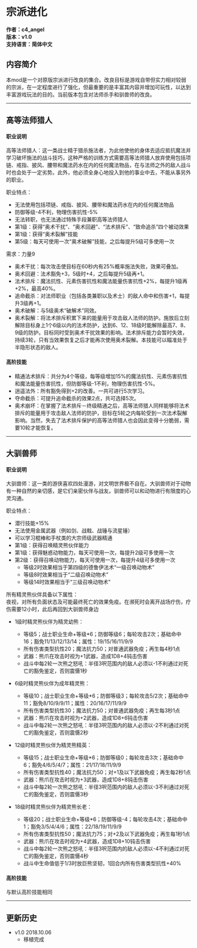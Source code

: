 # 宗派进化

**作者：c4_angel**  
**版本：v1.0**  
**支持语言：简体中文**

## 内容简介  
本mod是一个对原版宗派进行改良的集合。改良目标是游戏自带但实力相对较弱的宗派，在一定程度进行了强化，但最重要的是丰富其内容并增加可玩性，以达到丰富游戏玩法的目的。当前版本包含对法师杀手和驯兽师的改良。

--- 

## 高等法师猎人
#### 职业说明
高等法师猎人：这一类战士精于猎杀施法者，为此他使他的身体去适应抵抗魔法并学习破坏施法的战斗技巧，这种严格的训练方式需要高等法师猎人放弃使用包括项链、戒指、披风、腰带和魔法药水在内的任何魔法物品，在与法师之外的敌人战斗时也会处于一定劣势。此外，他必须全身心地投入到他的事业中去，不能从事另外的职业。

职业特点：
- 无法使用包括项链、戒指、披风、腰带和魔法药水在内的任何魔法物品
- 防御等级-4不利，物理伤害抗性-5%
- 无法转职，也无法通过特殊手段兼职高等法师猎人
- 第1级：获得“奥术干扰”、“奥术回避”、“法术排斥”、“致命追杀”四个被动效果
- 第1级：获得“奥术裂解”技能
- 第5级：每天可使用一次“奥术破解”技能，之后每提升5级可多使用一次

需求：力量9

- 奥术干扰：每次攻击使目标在60秒内有25%概率施法失败，效果可叠加。
- 奥术回避：法术豁免+3，5级时+4，之后每提升5级再+1。
- 法术排斥：魔法抗性、元素伤害抗性和魔法能量伤害抗性+2%，每提升1级再+2%，最高40%。
- 追命截杀：对法师职业（包括各类兼职以及术士）的敌人命中和伤害+1，每提升3级再+1。
- 奥术破解：与5级奥术“破解术”同效。
- 奥术裂解：将法术排斥积累下来的能量用于攻击敌人法师的防护。施放后立刻解除目标身上1个6级以内的法术防护，达到6、12、18级时能解除最高7、8、9级的防护。目标同时受到奥术干扰效果的影响。法术排斥能力会暂时失效，持续3轮，只有当效果恢复之后才能再次使用奥术裂解。本技能可以瞄准处于半隐形状态的敌人。

#### 高阶技能  
- 精通法术排斥：共分为4个等级，每等级增加15%的魔法抗性、元素伤害抗性和魔法能量伤害抗性，但防御等级-1不利，物理伤害抗性-5%。
- 逍遥法外：所有豁免得到+2的改善。一共可进行5次学习。
- 夺命截杀：可提升追命截杀的效果2点，共可选择5次。
- 奥术崩坏：在掌握了法术排斥－终级精通之后，高等法师猎人同样能够将法术排斥的能量用于攻击敌人法师的防护，目标在5轮之内每轮受到一次法术裂解影响。当然，失去了法术排斥保护的高等法师猎人也会因此变得十分脆弱，需要10轮才能恢复。

---

## 大驯兽师
#### 职业说明
大驯兽师：这一类的游侠喜欢四处漫游，对文明世界极不自在。大驯兽师对于动物有一种自然的亲切感，是它们亲密伙伴与战友。驯兽师可以和动物进行有限度的心灵沟通。

职业特点：
- 潜行技能+15%
- 无法使用金属武器（例如剑、战戟、战锤与流星锤）
- 可以学习棍棒和手杖类的大宗师级武器精通
- 第1级：获得召唤精灵熊伙伴能力
- 第1级：获得魅惑动物能力，每天可使用一次，每提升2级可多使用一次
- 第2级：获得召唤动物能力，每天可使用一次，每提升4级可多使用一次
	- 等级2时效果相当于第四级的德鲁伊法术“一级召唤动物术”
	- 等级8时效果相当于“二级召唤动物术”
	- 等级14时效果相当于“三级召唤动物术”

所有精灵熊伙伴具备以下属性：  
夜视，对所有负面状态及可能最终死亡的效果免疫。在濒死时会离开战场疗伤，疗伤需要12小时，此后再回到大驯兽师身边

- 1级时精灵熊伙伴为精灵幼熊：
	- 等级5；战士职业生命+等级*6；防御等级6；每轮攻击2次；基础命中16；豁免11/13/12/13/14；属性：19/15/16/11/9/9
	- 所有伤害类型抗性20；魔法抗力50；对普通武器免疫；再生每4秒1点
	- 武器：熊爪在攻击时视为+1武器，造成1D8+4钝击伤害
	- 战斗中每2轮一次熊之怒吼：半径3呎范围内的敌人必须以-1不利通过对死亡的豁免鉴定，否则震慑1秒

- 6级时精灵熊伙伴为成年精灵熊：
	- 等级10；战士职业生命+等级*6；防御等级3；每轮攻击5/2次；基础命中11；豁免8/10/9/9/11；属性：20/16/17/11/9/9
	- 所有伤害类型抗性30；魔法抗力50；对普通武器免疫；再生每3秒1点
	- 武器：熊爪在攻击时视为+2武器，造成1D8+6钝击伤害
	- 战斗中每2轮一次熊之怒吼：半径3呎范围内的敌人必须以-2不利通过对死亡的豁免鉴定，否则震慑2秒

- 12级时精灵熊伙伴为精灵熊精英：
	- 等级15；战士职业生命+等级*6；防御等级0；每轮攻击3次；基础命中6；豁免4/6/5/4/7；属性：21/17/18/11/9/9
	- 所有伤害类型抗性40；魔法抗力50；对+1及以下武器免疫；再生每2秒1点
	- 武器：熊爪在攻击时视为+3武器，造成1D8+8钝击伤害
	- 战斗中每2轮一次熊之怒吼：半径3呎范围内的敌人必须以-3不利通过对死亡的豁免鉴定，否则震慑3秒

- 18级时精灵熊伙伴为精灵熊长老：
	- 等级20；战士职业生命+等级*6；防御等级-4；每轮攻击4次；基础命中1；豁免3/5/4/4/6；属性：22/18/19/11/9/9
	- 所有伤害类型抗性50；魔法抗力75；对+2及以下武器免疫；再生每1秒1点
	- 武器：熊爪在攻击时视为+4武器，造成1D8+10钝击伤害
	- 战斗中每2轮一次熊之怒吼：半径3呎范围内的敌人必须以-4不利通过对死亡的豁免鉴定，否则震慑4秒
	- 战斗中生命值低于1/3时放巨熊坚韧，1回合内所有伤害类型抗性+40%
	
#### 高阶技能
与默认高阶技能相同
	
--- 

## 更新历史
- v1.0 2018.10.06
	- 移植完成
